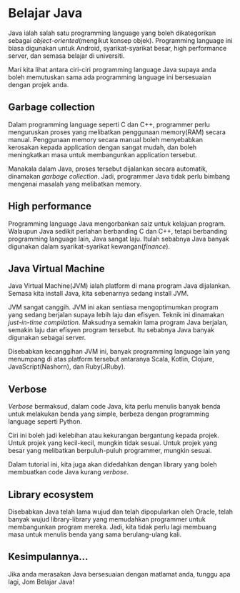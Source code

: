 # Belajar Java

Java ialah salah satu programming language yang boleh dikategorikan sebagai
*object-oriented*(mengikut konsep objek). Programming language ini biasa
digunakan untuk Android, syarikat-syarikat besar, high performance server, dan
semasa belajar di universiti.

Mari kita lihat antara ciri-ciri programming language Java supaya anda boleh
memutuskan sama ada programming language ini bersesuaian dengan projek anda.

## Garbage collection

Dalam programming language seperti C dan C++, programmer perlu menguruskan
proses yang melibatkan penggunaan memory(RAM) secara manual. Penggunaan memory
secara manual boleh menyebabkan kerosakan kepada application dengan sangat
mudah, dan boleh meningkatkan masa untuk membangunkan application tersebut.

Manakala dalam Java, proses tersebut dijalankan secara automatik, dinamakan
*garbage collection*. Jadi, programmer Java tidak perlu bimbang mengenai masalah
yang melibatkan memory.

## High performance

Programming language Java mengorbankan saiz untuk kelajuan program. Walaupun
Java sedikit perlahan berbanding C dan C++, tetapi berbanding programming
language lain, Java sangat laju. Itulah sebabnya Java banyak digunakan dalam
syarikat-syarikat kewangan(*finance*).

## Java Virtual Machine

Java Virtual Machine(JVM) ialah platform di mana program Java dijalankan. Semasa
kita install Java, kita sebenarnya sedang install JVM.

JVM sangat canggih. JVM ini akan sentiasa mengoptimumkan program yang sedang
berjalan supaya lebih laju dan efisyen. Teknik ini dinamakan *just-in-time
compilation*. Maksudnya semakin lama program Java berjalan, semakin laju dan
efisyen program tersebut. Itu sebabnya Java banyak digunakan sebagai server.

Disebabkan kecanggihan JVM ini, banyak programming language lain yang menumpang
di atas platform tersebut antaranya Scala, Kotlin, Clojure, JavaScript(Nashorn),
dan Ruby(JRuby).

## Verbose

*Verbose* bermaksud, dalam code Java, kita perlu menulis banyak benda untuk
melakukan benda yang simple, berbeza dengan programming language seperti Python.

Ciri ini boleh jadi kelebihan atau kekurangan bergantung kepada projek. Untuk
projek yang kecil-kecil, mungkin tidak sesuai. Untuk projek yang besar yang
melibatkan berpuluh-puluh programmer, mungkin sesuai.

Dalam tutorial ini, kita juga akan didedahkan dengan library yang boleh
membuatkan code Java kurang *verbose*.

## Library ecosystem

Disebabkan Java telah lama wujud dan telah dipopularkan oleh Oracle, telah
banyak wujud library-library yang memudahkan programmer untuk membangunkan
program mereka. Jadi, kita tidak perlu lagi membuang masa untuk menulis benda
yang sama berulang-ulang kali.

## Kesimpulannya...

Jika anda merasakan Java bersesuaian dengan matlamat anda, tunggu apa lagi, Jom
Belajar Java!
